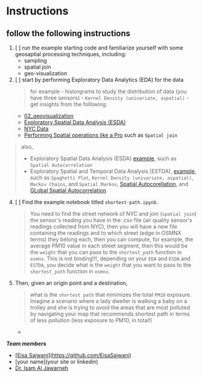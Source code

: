 # Instructions
## follow the following instructions
1. [ ] run the example starting code and familiarize yourself with some geosaptial processing techniques, including:
    - sampling
    - spatial join
    - geo-visualization
3. [ ] start by performing Exploratory Data Analytics (EDA) for the data
    > for example
        - historgrams to study the distribution of data (you have three sensors)
        - ```Kernel Density (univariate, aspatial)```
        - get insights from the following:
    - [02_geovisualization](https://darribas.org/gds_scipy16/ipynb_md/02_geovisualization.html)
    - [Exploratory Spatial Data Analysis (ESDA)](https://darribas.org/gds_scipy16/ipynb_md/04_esda.html)
    - [NYC Data](https://github.com/PacktPublishing/Geospatial-Data-Science-Quick-Start-Guide/blob/master/Chapter02/NYC%20Data.ipynb)
    - [Performing Spatial operations like a Pro](https://github.com/PacktPublishing/Geospatial-Data-Science-Quick-Start-Guide/blob/master/Chapter03/Chapter3.ipynb) such as ```Spatial join```
> also,
> - Exploratory Spatial Data Analysis (ESDA) [example](https://darribas.org/gds_scipy16/ipynb_md/04_esda.html), such as ```Spatial Autocorrelation```
> - Exploratory Spatial and Temporal Data Analysis (ESTDA), [example](https://darribas.org/gds_scipy16/ipynb_md/05_spatial_dynamics.html), such as ```Spaghetti Plot```, ```Kernel Density (univariate, aspatial)```, ```Markov Chains```, and ```Spatial Markov```, [Spatial Autocorellation](https://github.com/PacktPublishing/Geospatial-Data-Science-Quick-Start-Guide/blob/master/Chapter04/Chapter4.ipynb), and [GLobal Spatial Autocorrelation](https://github.com/PacktPublishing/Geospatial-Data-Science-Quick-Start-Guide/blob/master/Chapter04/Chapter4.ipynb)
4. [ ] Find the example notebook titled ```shortest-path.ipynb```. 
    > You need to find the street network of NYC and join (```spatial join```) the sensor's reading you have in the .csv file (air quality sensor's readings collected from NYC), then you will have a new file containing the readings and to which street (edge in OSMNX terms) they belong each, then you can compute, for example, the average PM10 value in each street segment, then this would be the ```weight``` that you can pass to the ```shortest_path``` function in ```osmnx```. This is not binding!!!, depending on your ```EDA``` and ```ESDA``` and ```ESTDA```, you decide what is the ```weight``` that you want to pass to the ```shortest_path``` function in ```osmnx```. 
5. Then, given an origin point and a destination, 
    > what is the ```shortest path``` that minimizes the total ```PM10``` exposure. Imagine a scenario where a lady dweller is walking a baby on a trolley and she is trying to avoid the areas that are most polluted by navigating your map that recommends shortest path in terms of less pollution (less exposure to PM10, in total!)
    - 
***Team members***
- [[Eisa Sajwani]()](https://github.com/EisaSajwani)
- [your name](your site or linkedin)
- [Dr. Isam Al Jawarneh](https://isamaljawarneh.github.io/)